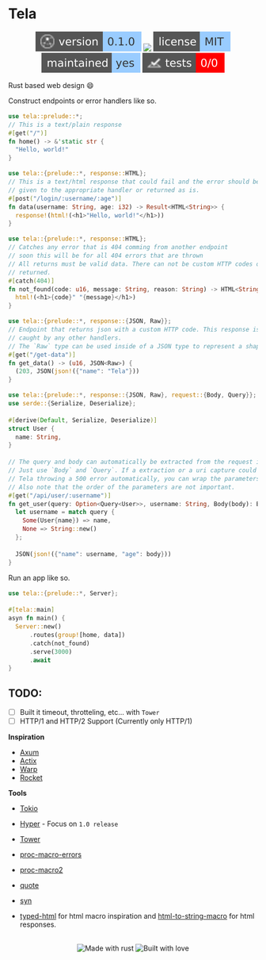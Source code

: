 # Tela 

<!-- Header Badges -->

<div align="center">
  
<img src="assets/badges/version.svg" alt="Version"/>
<a href="https://github.com/Tired-Fox/launchpad/releases" alt="Release"><img src="https://img.shields.io/github/v/release/tired-fox/launchpad.svg?style=flat-square&color=9cf"/></a>
<a href="https://github.com/Tired-Fox/launchpad/blob/main/LICENSE" alt="License"><img src="assets/badges/license.svg"/></a>
<br>
<img src="assets/badges/maintained.svg" alt="Maintained"/>
<img src="assets/badges/tests.svg" alt="Tests"/>
  
</div>

<!-- End Header -->

Rust based web design :smile:

Construct endpoints or error handlers like so.

```rust
use tela::prelude::*;
// This is a text/plain response
#[get("/")]
fn home() -> &'static str {
  "Hello, world!"
}
```

```rust
use tela::{prelude::*, response::HTML};
// This is a text/html response that could fail and the error should be either
// given to the appropriate handler or returned as is.
#[post("/login/:username/:age")]
fn data(username: String, age: i32) -> Result<HTML<String>> {
  response!(html!(<h1>"Hello, world!"</h1>))
}
```

```rust
use tela::{prelude::*, response::HTML};
// Catches any error that is 404 comming from another endpoint
// soon this will be for all 404 errors that are thrown
// All returns must be valid data. There can not be custom HTTP codes or results
// returned.
#[catch(404)]
fn not_found(code: u16, message: String, reason: String) -> HTML<String> {
  html!(<h1>{code}" "{message}</h1>)
}
```

```rust
use tela::{prelude::*, response::{JSON, Raw}};
// Endpoint that returns json with a custom HTTP code. This response is not
// caught by any other handlers.
// The `Raw` type can be used inside of a JSON type to represent a shapeless object.
#[get("/get-data")]
fn get_data() -> (u16, JSON<Raw>) {
  (203, JSON(json!({"name": "Tela"}))
}
```

```rust
use tela::{prelude::*, response::{JSON, Raw}, request::{Body, Query}};
use serde::{Serialize, Deserialize};

#[derive(Default, Serialize, Deserialize)]
struct User {
  name: String,
}

// The query and body can automatically be extracted from the request in the parameters.
// Just use `Body` and `Query`. If a extraction or a uri capture could be missing or you don't want
// Tela throwing a 500 error automatically, you can wrap the parameters type in an `Option`.
// Also note that the order of the parameters are not important.
#[get("/api/user/:username")]
fn get_user(query: Option<Query<User>>, username: String, Body(body): Body<i32>) -> Result<JSON<Raw>> {
  let username = match query {
    Some(User{name}) => name,
    None => String::new()
  };

  JSON(json!({"name": username, "age": body}))
}
```

Run an app like so.
```rust
use tela::{prelude::*, Server};

#[tela::main]
asyn fn main() {
  Server::new()
      .routes(group![home, data])
      .catch(not_found)
      .serve(3000)
      .await
}
```

## TODO:
- [ ] Built it timeout, throtteling, etc... with `Tower`
- [ ] HTTP/1 and HTTP/2 Support (Currently only HTTP/1)

**Inspiration**
- [Axum](https://github.com/tokio-rs/axum)
- [Actix](https://github.com/actix/actix-web)
- [Warp](https://github.com/seanmonstar/warp)
- [Rocket](https://rocket.rs/)

**Tools**
- [Tokio](https://tokio.rs/)
- [Hyper](https://hyper.rs/) - Focus on `1.0 release`
- [Tower](https://github.com/tower-rs/tower)

- [proc-macro-errors](https://docs.rs/proc-macro-error/latest/proc_macro_error/)
- [proc-macro2](https://docs.rs/proc-macro2/latest/proc_macro2/)
- [quote](https://docs.rs/quote/latest/quote/)
- [syn](https://docs.rs/syn/latest/syn/)

- [typed-html](https://crates.io/crates/typed-html/0.2.2) for html macro inspiration and [html-to-string-macro](https://docs.rs/html-to-string-macro/latest/src/html_to_string_macro/lib.rs.html#96-105) for html responses. 

<!-- Footer Badges --!>

<br>
<div align="center">
  <img src="assets/badges/made_with_rust.svg" alt="Made with rust"/>
  <img src="assets/badges/built_with_love.svg" alt="Built with love"/>
</div>

<!-- End Footer -->
